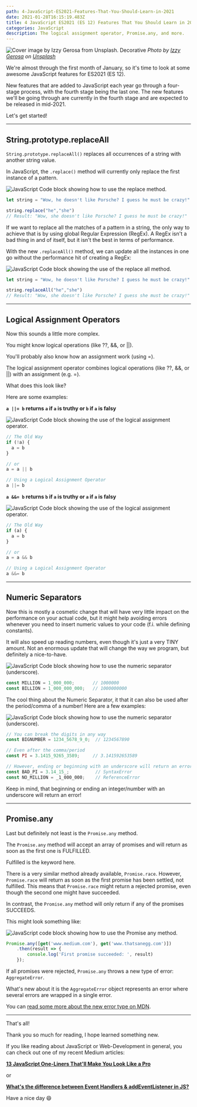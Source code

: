 ```yaml
---
path: 4-JavaScript-ES2021-Features-That-You-Should-Learn-in-2021
date: 2021-01-28T16:15:19.483Z
title: 4 JavaScript ES2021 (ES 12) Features That You Should Learn in 2021
categories: JavaScript
description: The logical assignment operator, Promise.any, and more.
---
```

![Cover image by Izzy Gerosa from Unsplash. Decorative](/assets/es2021-bg.jpg)
*Photo by [Izzy Gerosa](https://unsplash.com/@izzygerosa) on [Unsplash](https://unsplash.com/s/photos/yellow-car-snow)*

We're almost through the first month of January, so it's time to look at some awesome JavaScript features for ES2021 (ES 12). 

New features that are added to JavaScript each year go through a four-stage process, with the fourth stage being the last one. The new features we'll be going through are currently in the fourth stage and are expected to be released in mid-2021.

Let's get started!

---

## String.prototype.replaceAll

`String.prototype.replaceAll()` replaces all occurrences of a string with another string value.

In JavaScript, the `.replace()` method will currently only replace the first instance of a pattern.

![JavaScript Code block showing how to use the replace method.](/assets/es2021-1.png)

```javascript
let string = "Wow, he doesn't like Porsche? I guess he must be crazy!"

string.replace("he","she")
// Result: "Wow, she doesn't like Porsche? I guess he must be crazy!"
```
If we want to replace all the matches of a pattern in a string, the only way to achieve that is by using global Regular Expression (RegEx). A RegEx isn't a bad thing in and of itself, but it isn't the best in terms of performance.

With the new `.replaceAll()` method, we can update all the instances in one go without the performance hit of creating a RegEx:

![JavaScript Code block showing the use of the replace all method.](/assets/es2021-2.png)

```javascript
let string = "Wow, he doesn't like Porsche? I guess he must be crazy!"

string.replaceAll("he","she")
// Result: "Wow, she doesn't like Porsche? I guess she must be crazy!"
```

---

## Logical Assignment Operators

Now this sounds a little more complex.

You might know logical operations (like ??, &&, or ||).

You'll probably also know how an assignment work (using =).

The logical assignment operator combines logical operations (like ??, &&, or ||) with an assignment (e.g. =).

What does this look like?

Here are some examples:

**`a ||= b` returns `a` if `a` is truthy or `b` if `a` is falsy**

![JavaScript Code block showing the use of the logical assignment operator.](/assets/es2021-3.png)

```javascript
// The Old Way
if (!a) {
  a = b
}

// or 
a = a || b

// Using a Logical Assignment Operator
a ||= b
```

**`a &&= b` returns `b` if `a` is truthy or `a` if `a` is falsy**

![JavaScript Code block showing the use of the logical assignment operator.](/assets/es2021-4.png)

```javascript
// The Old Way
if (a) {
  a = b
}

// or 
a = a && b

// Using a Logical Assignment Operator
a &&= b
```

---

## Numeric Separators

Now this is mostly a cosmetic change that will have very little impact on the performance on your actual code, but it might help avoiding errors whenever you need to insert numeric values to your code (f.i. while defining constants).

It will also speed up reading numbers, even though it's just a very TINY amount. Not an enormous update that will change the way we program, but definitely a nice-to-have.

![JavaScript Code block showing how to use the numeric separator (underscore).](/assets/es2021-5.png)

```javascript
const MILLION = 1_000_000;       // 1000000
const BILLION = 1_000_000_000;   // 1000000000
```

The cool thing about the Numeric Separator, it that it can also be used after the period/comma of a number! Here are a few examples:

![JavaScript Code block showing how to use the numeric separator (underscore).](/assets/es2021-6.png)

```javascript
// You can break the digits in any way
const BIGNUMBER = 1234_5678_9_0;  // 1234567890

// Even after the comma/period
const PI = 3.1415_9265_3589;     // 3.141592653589

// However, ending or beginning with an underscore will return an error!
const BAD_PI = 3.14_15_;          // SyntaxError
const NO_MILLION = _1_000_000;    // ReferenceError
```

Keep in mind, that beginning or ending an integer/number with an underscore will return an error!

---

## Promise.any

Last but definitely not least is the `Promise.any` method.

The `Promise.any` method will accept an array of promises and will return as soon as the first one is FULFILLED.

Fulfilled is the keyword here.

There is a very similar method already available, `Promise.race`. However, `Promise.race` will return as soon as the first promise has been settled, not fulfilled. This means that `Promise.race` might return a rejected promise, even though the second one might have succeeded.

In contrast, the `Promise.any` method will only return if any of the promises SUCCEEDS.

This might look something like:

![JavaScript code block showing how to use the Promise any method.](/assets/es2021-7.png)

```javascript
Promise.any([get('www.medium.com'), get('www.thatsanegg.com')])
    .then(result => {
        console.log('First promise succeeded: ', result)
    });
```

If all promises were rejected, `Promise.any` throws a new type of error: `AggregateError`.

What's new about it is the `AggregateError` object represents an error where several errors are wrapped in a single error.

You can [read some more about the new error type on MDN](https://developer.mozilla.org/en-US/docs/Web/JavaScript/Reference/Global_Objects/AggregateError).

---

That's all!

Thank you so much for reading, I hope learned something new.

If you like reading about JavaScript or Web-Development in general, you can check out one of my recent Medium articles:

**[13 JavaScript One-Liners That'll Make You Look Like a Pro](/blog/13-javascript-one-liners-that’ll-make-you-look-like-a-pro/)**

or

**[What's the difference between Event Handlers & addEventListener in JS?](/blog/what’s-the-difference-between-event-handlers-addeventlistener-in-js/)**

Have a nice day 😄
